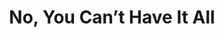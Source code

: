 ---
layout: post
title: "No, You Can’t Have It All"
permalink: http://markmanson.net/you-cant-have-it-all
counter: 3
sitemap: false
draft: true
---